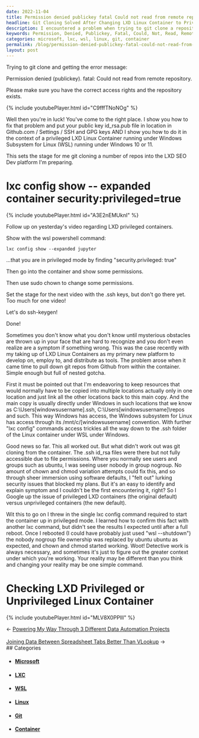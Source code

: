 ```yaml
---
date: 2022-11-04
title: Permission denied publickey fatal Could not read from remote repository
headline: Git Cloning Solved After Changing LXD Linux Container to Privileged Mode
description: I encountered a problem when trying to git clone a repository from an LXD Linux Container running on Windows Subsystem for Linux (WSL). After discovering the container was running in unprivileged mode, I changed it to privileged mode with the lxc config command and rebooted. This fixed the file permissions issue and allowed me to successfully git clone the repository. Read more about my experience and how I solved the problem.
keywords: Permission, Denied, Publickey, Fatal, Could, Not, Read, Remote, Repository, LXD, Linux, Container, Windows, Subsystem, WSL, Privileged, Mode, lxc, Config, Command, Reboot, File, Permissions, Ownership, Git, Clone, Research, Issue, Unprivileged
categories: microsoft, lxc, wsl, linux, git, container
permalink: /blog/permission-denied-publickey-fatal-could-not-read-from-remote-repository/
layout: post
---
```



Trying to git clone and getting the error message:

Permission denied (publickey).
fatal: Could not read from remote repository.

Please make sure you have the correct access rights
and the repository exists.

{% include youtubePlayer.html id="C9fffTNoNOg" %}

Well then you're in luck! You've come to the right place. I show you how to fix
that problem and put your public key id_rsa.pub file in location in Github.com
/ Settings / SSH and GPG keys AND I show you how to do it in the context of a
privileged LXD Linux Container running under Windows Subsystem for Linux (WSL)
running under Windows 10 or 11.

This sets the stage for me git cloning a number of repos into the LXD SEO Dev
platform I'm preparing.

# lxc config show -- expanded container security:privileged=true

{% include youtubePlayer.html id="A3E2nEMUknI" %}

Follow up on yesterday's video regarding LXD privileged containers.

Show with the wsl powershell command:

    lxc config show --expanded jupyter

...that you are in privileged mode by finding "security.privileged: true"

Then go into the container and show some permissions.

Then use sudo chown to change some permissions.

Set the stage for the next video with the .ssh keys, but don't go there yet.
Too much for one video!

Let's do ssh-keygen!

Done!

Sometimes you don't know what you don't know until mysterious obstacles are
thrown up in your face that are hard to recognize and you don't even realize
are a symptom if something wrong. This was the case recently with my taking up
of LXD Linux Containers as my primary new platform to develop on, employ to,
and distribute as tools. The problem arose when it came time to pull down git
repos from Github from within the container. Simple enough but full of nested
gotcha.

First it must be pointed out that I'm endeavoring to keep resources that would
normally have to be copied into multiple locations actually only in one
location and just link all the other locations back to this main copy. And the
main copy is usually directly under Windows in such locations that we know as
C:\Users\[windowsusername]\.ssh, C:\Users\[windowsusername]\repos and such.
This way Windows has access, the Windows subsystem for Linux has access through
its /mnt/c/[windowsusername] convention. With further "lxc config" commands
access trickles all the way down to the .ssh folder of the Linux container
under WSL under Windows.

Good news so far. This all worked out. But what didn't work out was git cloning
from the container. The .ssh id_rsa files were there but not fully accessible
due to file permissions. Where you normally see users and groups such as
ubuntu, I was seeing user nobody in group nogroup. No amount of chown and chmod
variation attempts could fix this, and so through sheer immersion using
software defaults, I "felt out" lurking security issues that blocked my plans.
But it's an easy to identify and explain symptom and I couldn't be the first
encountering it, right? So I Google up the issue of privileged LXD containers
(the original default) versus unprivileged containers (the new default).

Wit this to go on I threw in the single lxc config command required to start
the container up in privileged mode. I learned how to confirm this fact with
another lxc command, but didn't see the results I expected until after a full
reboot. Once I rebooted (I could have probably just used "wsl --shutdown") the
nobody nogroup file ownership was replaced by ubuntu ubuntu as expected, and
chown and chmod started working. Woot! Detective work is always necessary, and
sometimes it's just to figure out the greater context under which you're
working. Your reality may be different than you think and changing your reality
may be one simple command.

# Checking LXD Privileged or Unprivileged Linux Container

{% include youtubePlayer.html id="MLV8X0PPllI" %}


<div class="arrow-links"><div class="post-nav-prev"><span class="arrow">&larr;&nbsp;</span><a href="/blog/powering-my-way-through-3-different-data-automation-projects/">Powering My Way Through 3 Different Data Automation Projects</a></div> &nbsp; <div class="post-nav-next"><a href="/blog/joining-data-between-spreadsheet-tabs-better-than-vlookup/">Joining Data Between Spreadsheet Tabs Better Than VLookup</a><span class="arrow">&nbsp;&rarr;</span></div></div>
## Categories

<ul>
<li><h4><a href='/microsoft/'>Microsoft</a></h4></li>
<li><h4><a href='/lxc/'>LXC</a></h4></li>
<li><h4><a href='/wsl/'>WSL</a></h4></li>
<li><h4><a href='/linux/'>Linux</a></h4></li>
<li><h4><a href='/git/'>Git</a></h4></li>
<li><h4><a href='/container/'>Container</a></h4></li></ul>